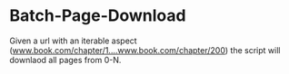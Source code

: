 # Batch-Page-Download
Given a url with an iterable aspect (www.book.com/chapter/1....www.book.com/chapter/200) the script will downlaod all pages from 0-N.
